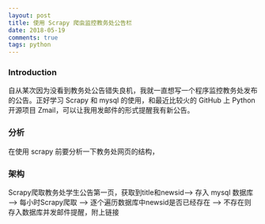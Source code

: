 ```yaml
---
layout: post
title: 使用 Scrapy 爬虫监控教务处公告栏
date: 2018-05-19
comments: true 
tags: python   
---
```


### Introduction
自从某次因为没看到教务处公告错失良机，我就一直想写一个程序监控教务处发布的公告。正好学习 Scrapy 和 mysql 的使用，和最近比较火的 GitHub 上 Python 开源项目 Zmail，可以让我用发邮件的形式提醒我有新公告。

### 分析
在使用 scrapy 前要分析一下教务处网页的结构，

### 架构

Scrapy爬取教务处学生公告第一页，获取到title和newsid--> 存入 mysql 数据库  --> 每小时Scrapy爬取 --> 逐个遍历数据库中newsid是否已经存在 --> 不存在则存入数据库并发邮件提醒，附上链接

